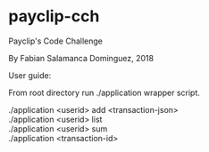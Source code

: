 # payclip-cch
Payclip's Code Challenge

By Fabian Salamanca Dominguez, 2018

User guide:

From root directory run ./application wrapper script.

./application &lt;userid&gt; add &lt;transaction-json&gt; <br/>
./application &lt;userid&gt; list <br/>
./application &lt;userid&gt; sum <br/>
./application &lt;transaction-id&gt; <br/>

